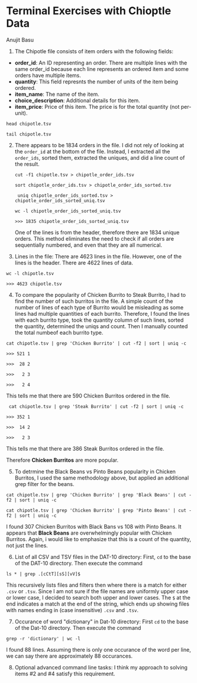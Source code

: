 # Terminal Exercises with Chioptle Data
Anujit Basu

1. The Chipotle file consists of item orders with the following fields:
  * **order_id**: An ID representing an order. There are multiple lines with the same order_id because each line represents an ordered item and some orders have multiple items.
  * **quantity**: This field represnts the number of units of the item being ordered.
  * **item_name**: The name of the item.
  * **choice_description**: Additional details for this item.
  * **item_price**: Price of this item. The price is for the total quantity (not per-unit).

  ```head chipotle.tsv```
  
  ```tail chipotle.tsv```
  
2. There appears to be 1834 orders in the file. I did not rely of looking at the ```order_id``` at the bottom of the file. Instead, I extracted all the ```order_ids```, sorted them, extracted the uniques, and did a line count of the result.

    ```cut -f1 chipotle.tsv > chipotle_order_ids.tsv```
    
    ```sort chipotle_order_ids.tsv > chipotle_order_ids_sorted.tsv```
    
    ``` uniq chipotle_order_ids_sorted.tsv > chipotle_order_ids_sorted_uniq.tsv```
    
    ```wc -l chipotle_order_ids_sorted_uniq.tsv```
    
    ```>>> 1835 chipotle_order_ids_sorted_uniq.tsv```
    
    One of the lines is from the header, therefore there are 1834 unique orders. This method eliminates the need to check if all orders are sequentially numbered, and even that they are all numerical.

3. Lines in the file: There are 4623 lines in the file. However, one of the lines is the header. There are 4622 lines of data.

 ```wc -l chipotle.tsv```

 ```>>> 4623 chipotle.tsv```

4. To compare the popularity of Chicken Burrito to Steak Burrito, I had to find the number of such burritos in the file. A simple count of the number of lines of each type of Burrito would be misleading as some lines had multiple quantities of each burrito. Therefore, I found the lines with each burrito type, took the quantity column of such lines, sorted the quantity, determined the uniqs and count. Then I manually counted the total numbeof each burrito type.

 ```cat chipotle.tsv | grep 'Chicken Burrito' | cut -f2 | sort | uniq -c```
 
  ```>>> 521 1```
  
  ```>>>  28 2```
  
  ```>>>   2 3```
  
  ```>>>   2 4```

 This tells me that there are 590 Chicken Burritos ordered in the file.

 ``` cat chipotle.tsv | grep 'Steak Burrito' | cut -f2 | sort | uniq -c```
 
  ```>>> 352 1```
  
  ```>>>  14 2```
  
  ```>>>   2 3```

 This tells me that there are 386 Steak Burritos ordered in the file.

 Therefore **Chicken Burritos** are more popular.

5. To detrmine the Black Beans vs Pinto Beans popularity in Chicken Burritos, I used the same methodology above, but applied an additional grep filter for the beans.

 ```cat chipotle.tsv | grep 'Chicken Burrito' | grep 'Black Beans' | cut -f2 | sort | uniq -c```
 
 ```cat chipotle.tsv | grep 'Chicken Burrito' | grep 'Pinto Beans' | cut -f2 | sort | uniq -c```

 I found 307 Chicken Burritos with Black Bans vs 108 with Pinto Beans. It appears that **Black Beans** are overwhelmingly popular with Chicken Burritos. Again, i would like to emphasize that this is a count of the quantity, not just the lines.

6. List of all CSV and TSV files in the DAT-10 directory: First, ```cd``` to the base of the DAT-10 directory. Then execute the command

 ```ls * | grep .[cCtT][sS][vV]$```

 This recursively lists files and filters then where there is a match for either ```.csv``` or ```.tsv```. Since I am not sure if the file names are uniformly upper case or lower case, I decided to search both upper and lower cases. The ```$``` at the end indicates a match at the end of the string, which ends up showing files with names ending in (case insensitive) ```.csv``` and ```.tsv```. 

7. Occurance of word "dictionary" in Dat-10 directory: First ```cd``` to the base of the Dat-10 directory. Then execute the command

 ```grep -r 'dictionary' | wc -l```
 
 I found 88 lines. Assuming there is only one occurance of the word per line, we can say there are approximately 88 occurances.
 
8. Optional advanced command line tasks: I think my approach to solving items #2 and #4 satisfy this requirement.
